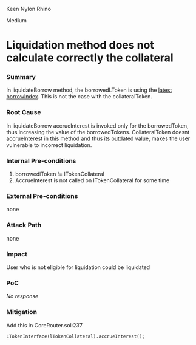 Keen Nylon Rhino

Medium

# Liquidation method does not calculate correctly the collateral

### Summary

In liquidateBorrow method, the borrowedLToken is using the [latest borrowIndex](https://github.com/sherlock-audit/2025-05-lend-audit-contest/blob/main/Lend-V2/src/LayerZero/CoreRouter.sol#L236). This is not the case with the collateralToken.

### Root Cause

In liquidateBorrow accrueInterest is invoked only for the borrowedToken, thus increasing the value of the borrowedTokens.
CollateralToken doesnt accrueInterest in this method and thus its outdated value, makes the user vulnerable to incorrect liquidation.

### Internal Pre-conditions

1. borrowedlToken != lTokenCollateral
2. AccrueInterest is not called on lTokenCollateral for some time

### External Pre-conditions

none

### Attack Path

none

### Impact

User who is not eligible for liquidation could be liquidated

### PoC

_No response_

### Mitigation

Add this in CoreRouter.sol:237
```solidity
LTokenInterface(lTokenCollateral).accrueInterest();
```
